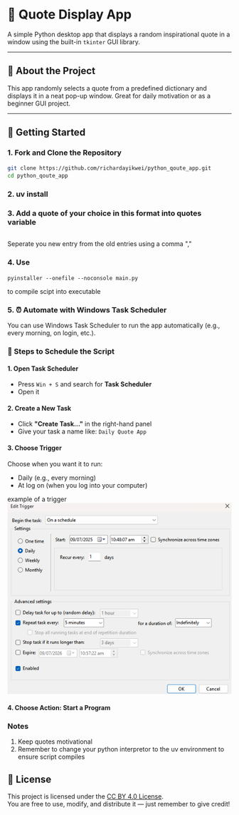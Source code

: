 # 🧾 Quote Display App

A simple Python desktop app that displays a random inspirational quote in a window using the built-in `tkinter` GUI library.

---

## 📂 About the Project

This app randomly selects a quote from a predefined dictionary and displays it in a neat pop-up window. Great for daily motivation or as a beginner GUI project.

---

## 🚀 Getting Started

### 1. **Fork and Clone the Repository**

```bash
git clone https://github.com/richardayikwei/python_qoute_app.git
cd python_qoute_app
```

### 2. uv install

### 3. Add a quote of your choice in this format into quotes variable

```'Name of author of quote' : 'Quote of the author'
```
Seperate you new entry from the old entries using a comma ","

### 4. Use
``` 
pyinstaller --onefile --noconsole main.py
```
to compile scipt into executable

### 5. ⏰ Automate with Windows Task Scheduler

You can use Windows Task Scheduler to run the app automatically (e.g., every morning, on login, etc.).

### 🔧 Steps to Schedule the Script

#### 1. Open Task Scheduler

- Press `Win + S` and search for **Task Scheduler**
- Open it

#### 2. Create a New Task

- Click **"Create Task..."** in the right-hand panel
- Give your task a name like: `Daily Quote App`

#### 3. Choose Trigger

Choose when you want it to run:
- Daily (e.g., every morning)
- At log on (when you log into your computer)

example of a trigger
![alt text](<Screenshot 2025-07-09 105744.png>)

#### 4. Choose Action: Start a Program

### Notes

1. Keep quotes motivational
2. Remember to change your python interpretor to the uv environment to ensure script compiles 

## 📃 License

This project is licensed under the [CC BY 4.0 License](https://creativecommons.org/licenses/by/4.0/).  
You are free to use, modify, and distribute it — just remember to give credit!